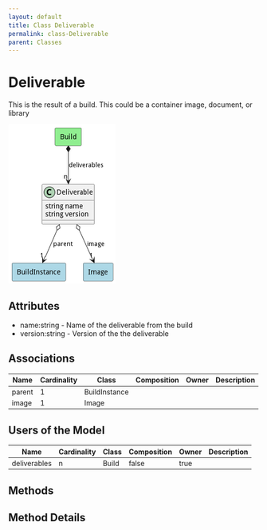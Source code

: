 ```yaml
---
layout: default
title: Class Deliverable
permalink: class-Deliverable
parent: Classes
---
```


# Deliverable

This is the result of a build. This could be a container image, document, or library

![Logical Diagram](./logical.png)

## Attributes

* name:string - Name of the deliverable from the build
* version:string - Version of the the deliverable


## Associations

| Name | Cardinality | Class | Composition | Owner | Description |
| --- | --- | --- | --- | --- | --- |
| parent | 1 | BuildInstance |  |  |  |
| image | 1 | Image |  |  |  |



## Users of the Model

| Name | Cardinality | Class | Composition | Owner | Description |
| --- | --- | --- | --- | --- | --- |
| deliverables | n | Build | false | true |  |





## Methods


<h2>Method Details</h2>
    

